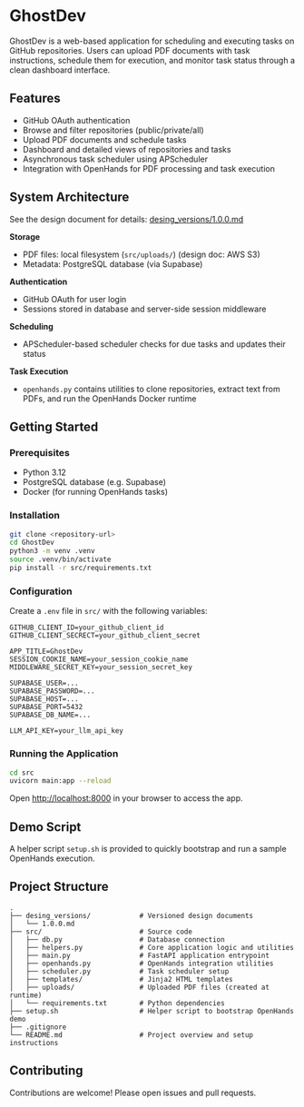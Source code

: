 # GhostDev

GhostDev is a web-based application for scheduling and executing tasks on GitHub repositories.
Users can upload PDF documents with task instructions, schedule them for execution, and monitor task status through a clean dashboard interface.

## Features
- GitHub OAuth authentication
- Browse and filter repositories (public/private/all)
- Upload PDF documents and schedule tasks
- Dashboard and detailed views of repositories and tasks
- Asynchronous task scheduler using APScheduler
- Integration with OpenHands for PDF processing and task execution

## System Architecture

See the design document for details: [desing_versions/1.0.0.md](desing_versions/1.0.0.md)

**Storage**
- PDF files: local filesystem (`src/uploads/`) (design doc: AWS S3)
- Metadata: PostgreSQL database (via Supabase)

**Authentication**
- GitHub OAuth for user login
- Sessions stored in database and server-side session middleware

**Scheduling**
- APScheduler-based scheduler checks for due tasks and updates their status

**Task Execution**
- `openhands.py` contains utilities to clone repositories, extract text from PDFs, and run the OpenHands Docker runtime

## Getting Started

### Prerequisites
- Python 3.12
- PostgreSQL database (e.g. Supabase)
- Docker (for running OpenHands tasks)

### Installation
```bash
git clone <repository-url>
cd GhostDev
python3 -m venv .venv
source .venv/bin/activate
pip install -r src/requirements.txt
```

### Configuration

Create a `.env` file in `src/` with the following variables:
```dotenv
GITHUB_CLIENT_ID=your_github_client_id
GITHUB_CLIENT_SECRECT=your_github_client_secret

APP_TITLE=GhostDev
SESSION_COOKIE_NAME=your_session_cookie_name
MIDDLEWARE_SECRET_KEY=your_session_secret_key

SUPABASE_USER=...
SUPABASE_PASSWORD=...
SUPABASE_HOST=...
SUPABASE_PORT=5432
SUPABASE_DB_NAME=...

LLM_API_KEY=your_llm_api_key
```

### Running the Application
```bash
cd src
uvicorn main:app --reload
```

Open <http://localhost:8000> in your browser to access the app.

## Demo Script

A helper script `setup.sh` is provided to quickly bootstrap and run a sample OpenHands execution.

## Project Structure

```
.
├── desing_versions/            # Versioned design documents
│   └── 1.0.0.md
├── src/                        # Source code
│   ├── db.py                   # Database connection
│   ├── helpers.py              # Core application logic and utilities
│   ├── main.py                 # FastAPI application entrypoint
│   ├── openhands.py            # OpenHands integration utilities
│   ├── scheduler.py            # Task scheduler setup
│   ├── templates/              # Jinja2 HTML templates
│   ├── uploads/                # Uploaded PDF files (created at runtime)
│   └── requirements.txt        # Python dependencies
├── setup.sh                    # Helper script to bootstrap OpenHands demo
├── .gitignore
└── README.md                   # Project overview and setup instructions
```

## Contributing

Contributions are welcome! Please open issues and pull requests.